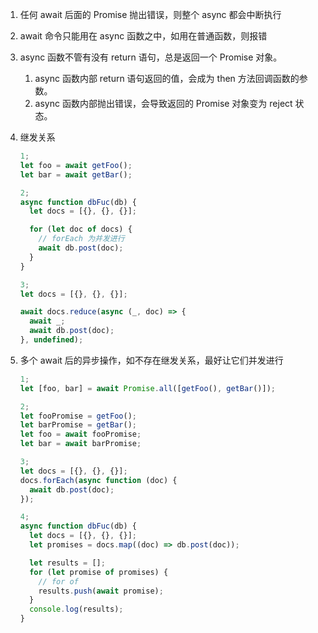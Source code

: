 1. 任何 await 后面的 Promise 抛出错误，则整个 async 都会中断执行
2. await 命令只能用在 async 函数之中，如用在普通函数，则报错
3. async 函数不管有没有 return 语句，总是返回一个 Promise 对象。
   1. async 函数内部 return 语句返回的值，会成为 then 方法回调函数的参数。
   2. async 函数内部抛出错误，会导致返回的 Promise 对象变为 reject 状态。
4. 继发关系

   ```jsx
   1;
   let foo = await getFoo();
   let bar = await getBar();

   2;
   async function dbFuc(db) {
     let docs = [{}, {}, {}];

     for (let doc of docs) {
       // forEach 为并发进行
       await db.post(doc);
     }
   }

   3;
   let docs = [{}, {}, {}];

   await docs.reduce(async (_, doc) => {
     await _;
     await db.post(doc);
   }, undefined);
   ```

5. 多个 await 后的异步操作，如不存在继发关系，最好让它们并发进行

   ```jsx
   1;
   let [foo, bar] = await Promise.all([getFoo(), getBar()]);

   2;
   let fooPromise = getFoo();
   let barPromise = getBar();
   let foo = await fooPromise;
   let bar = await barPromise;

   3;
   let docs = [{}, {}, {}];
   docs.forEach(async function (doc) {
     await db.post(doc);
   });

   4;
   async function dbFuc(db) {
     let docs = [{}, {}, {}];
     let promises = docs.map((doc) => db.post(doc));

     let results = [];
     for (let promise of promises) {
       // for of
       results.push(await promise);
     }
     console.log(results);
   }
   ```
